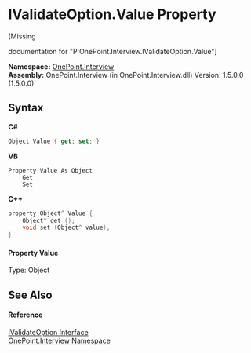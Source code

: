 # IValidateOption.Value Property 
 

\[Missing <summary> documentation for "P:OnePoint.Interview.IValidateOption.Value"\]

**Namespace:**&nbsp;<a href="N_OnePoint_Interview">OnePoint.Interview</a><br />**Assembly:**&nbsp;OnePoint.Interview (in OnePoint.Interview.dll) Version: 1.5.0.0 (1.5.0.0)

## Syntax

**C#**<br />
``` C#
Object Value { get; set; }
```

**VB**<br />
``` VB
Property Value As Object
	Get
	Set
```

**C++**<br />
``` C++
property Object^ Value {
	Object^ get ();
	void set (Object^ value);
}
```


#### Property Value
Type: Object

## See Also


#### Reference
<a href="T_OnePoint_Interview_IValidateOption">IValidateOption Interface</a><br /><a href="N_OnePoint_Interview">OnePoint.Interview Namespace</a><br />